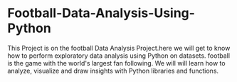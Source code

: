 # Football-Data-Analysis-Using-Python
This Project is on the football Data Analysis Project.here we will get to know how to perform exploratory data analysis using Python on datasets. football is the game with the world's largest fan following. We will will learn how to analyze, visualize and draw insights with Python libraries and functions.
